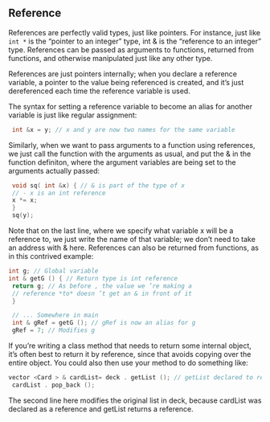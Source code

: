 ## Reference

References are perfectly valid types, just like pointers. For instance, just like `int *` is the
“pointer to an integer” type, int & is the “reference to an integer” type. References can be
passed as arguments to functions, returned from functions, and otherwise manipulated just
like any other type.

References are just pointers internally; when you declare a reference variable, a pointer to the
value being referenced is created, and it’s just dereferenced each time the reference variable
is used.

The syntax for setting a reference variable to become an alias for another variable is just like
regular assignment:
```cpp
 int &x = y; // x and y are now two names for the same variable
 ```
Similarly, when we want to pass arguments to a function using references, we just call the
function with the arguments as usual, and put the & in the function definiton, where the
argument variables are being set to the arguments actually passed:
```cpp
 void sq( int &x) { // & is part of the type of x
 // - x is an int reference
 x *= x;
 }
 sq(y);
 ```
Note that on the last line, where we specify what variable x will be a reference to, we just
write the name of that variable; we don’t need to take an address with & here.
References can also be returned from functions, as in this contrived example:
```cpp
int g; // Global variable
int & getG () { // Return type is int reference
 return g; // As before , the value we ’re making a
 // reference *to* doesn ’t get an & in front of it
 }

 // ... Somewhere in main
 int & gRef = getG (); // gRef is now an alias for g
 gRef = 7; // Modifies g
 ```
 If you’re writing a class method that needs to return some internal object, it’s often best to
return it by reference, since that avoids copying over the entire object. You could also then
use your method to do something like:
```cpp
vector <Card > & cardList= deck . getList (); // getList declared to return a reference
 cardList . pop_back ();
 ```
The second line here modifies the original list in deck, because cardList was declared as a
reference and getList returns a reference.
